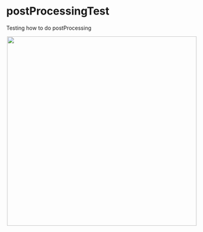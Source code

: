 # postProcessingTest
Testing how to do postProcessing

<p align="center">
	<img src="https://imgur.com/a/tVkbIQs" width="500">
</p>
